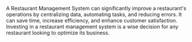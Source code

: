 

A Restaurant Management System can significantly improve a restaurant's operations by centralizing data, automating tasks, and reducing errors. It can save time, increase efficiency, and enhance customer satisfaction. Investing in a restaurant management system is a wise decision for any restaurant looking to optimize its business.
